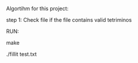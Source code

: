 Algortihm for this project:

step 1: Check file if the file contains valid tetriminos


RUN:

make

./fillit test.txt
